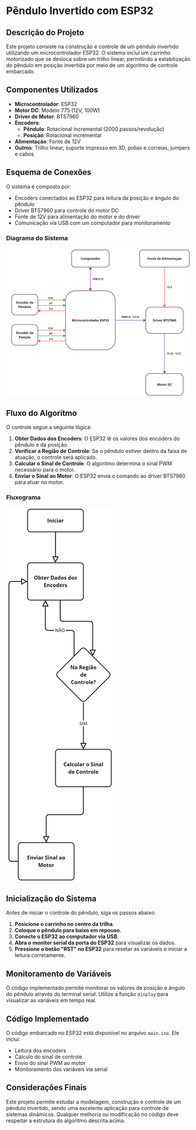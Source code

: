 # Pêndulo Invertido com ESP32

## Descrição do Projeto
Este projeto consiste na construção e controle de um pêndulo invertido utilizando um microcontrolador ESP32. O sistema inclui um carrinho motorizado que se desloca sobre um trilho linear, permitindo a estabilização do pêndulo em posição invertida por meio de um algoritmo de controle embarcado.

## Componentes Utilizados
- **Microcontrolador**: ESP32
- **Motor DC**: Modelo 775 (12V, 100W)
- **Driver de Motor**: BTS7960
- **Encoders**:
  - **Pêndulo**: Rotacional incremental (2000 passos/revolução)
  - **Posição**: Rotacional incremental
- **Alimentação**: Fonte de 12V
- **Outros**: Trilho linear, suporte impresso em 3D, polias e correias, jumpers e cabos

## Esquema de Conexões
O sistema é composto por:
- Encoders conectados ao ESP32 para leitura da posição e ângulo do pêndulo
- Driver BTS7960 para controle do motor DC
- Fonte de 12V para alimentação do motor e do driver
- Comunicação via USB com um computador para monitoramento

### Diagrama do Sistema
![Esquema Elétrico](./images/esquema-eletrico.jpg)

## Fluxo do Algoritmo
O controle segue a seguinte lógica:
1. **Obter Dados dos Encoders**: O ESP32 lê os valores dos encoders do pêndulo e da posição.
2. **Verificar a Região de Controle**: Se o pêndulo estiver dentro da faixa de atuação, o controle será aplicado.
3. **Calcular o Sinal de Controle**: O algoritmo determina o sinal PWM necessário para o motor.
4. **Enviar o Sinal ao Motor**: O ESP32 envia o comando ao driver BTS7960 para atuar no motor.

### Fluxograma
![Fluxograma](./images/logica-fluxograma.jpg)

## Inicialização do Sistema
Antes de iniciar o controle do pêndulo, siga os passos abaixo:
1. **Posicione o carrinho no centro da trilha**.
2. **Coloque o pêndulo para baixo em repouso**.
3. **Conecte o ESP32 ao computador via USB**.
4. **Abra o monitor serial da porta do ESP32** para visualizar os dados.
5. **Pressione o botão "RST" no ESP32** para resetar as variáveis e iniciar a leitura corretamente.

## Monitoramento de Variáveis
O código implementado permite monitorar os valores de posição e ângulo do pêndulo através do terminal serial. Utilize a função `display` para visualizar as variáveis em tempo real.

## Código Implementado
O código embarcado no ESP32 está disponível no arquivo `main.ino`. Ele inclui:
- Leitura dos encoders
- Cálculo do sinal de controle
- Envio do sinal PWM ao motor
- Monitoramento das variáveis via serial

## Considerações Finais
Este projeto permite estudar a modelagem, construção e controle de um pêndulo invertido, sendo uma excelente aplicação para controle de sistemas dinâmicos. Qualquer melhoria ou modificação no código deve respeitar a estrutura do algoritmo descrita acima.

